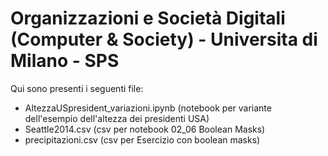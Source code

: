 # Organizzazioni e Società Digitali (Computer & Society) - Universita di Milano - SPS


Qui sono presenti i seguenti file:
- AltezzaUSpresident_variazioni.ipynb (notebook per variante dell'esempio dell'altezza dei presidenti USA)
- Seattle2014.csv (csv per notebook 02_06 Boolean Masks)
- precipitazioni.csv (csv per Esercizio con boolean masks)
